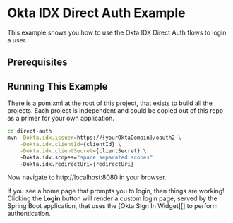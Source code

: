 # Okta IDX Direct Auth Example

This example shows you how to use the Okta IDX Direct Auth flows to login a user.

## Prerequisites


## Running This Example

There is a pom.xml at the root of this project, that exists to build all the projects. Each project is independent and could be copied out of this repo as a primer for your own application.

```bash
cd direct-auth
mvn -Dokta.idx.issuer=https://{yourOktaDomain}/oauth2 \
    -Dokta.idx.clientId={clientId} \
    -Dokta.idx.clientSecret={clientSecret} \ 
    -Dokta.idx.scopes="space separated scopes" 
    -Dokta.idx.redirectUri={redirectUri}
```

Now navigate to http://localhost:8080 in your browser.

If you see a home page that prompts you to login, then things are working!  Clicking the **Login** button will render a custom login page, served by the Spring Boot application, that uses the [Okta Sign In Widget][] to perform authentication.
